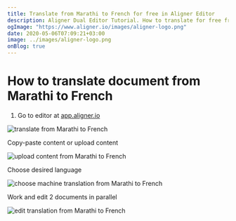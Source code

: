 ```yaml
---
title: Translate from Marathi to French for free in Aligner Editor
description: Aligner Dual Editor Tutorial. How to translate for free from Marathi to French. Aligner is multilingual document management platform. 
ogImage: "https://www.aligner.io/images/aligner-logo.png"
date: 2020-05-06T07:09:21+03:00
image: ../images/aligner-logo.png
onBlog: true
---
```


# How to translate document from Marathi to French

1. Go to editor at [app.aligner.io](https://app.aligner.io "Aligner App web page")

![translate from Marathi to French](../aligner-blank-editor.png "translate from Marathi to French")

Copy-paste content or upload content

![upload content from Marathi to French](../aligner-uploaded-document.png "upload content from Marathi to French")

Choose desired language

![choose machine translation from Marathi to French](../aligner-language-dropdown.png "choose machine translation from Marathi to French")

Work and edit 2 documents in parallel

![edit translation from Marathi to French](../aligner-double-sitded-editor.png "edit translation from Marathi to French")

